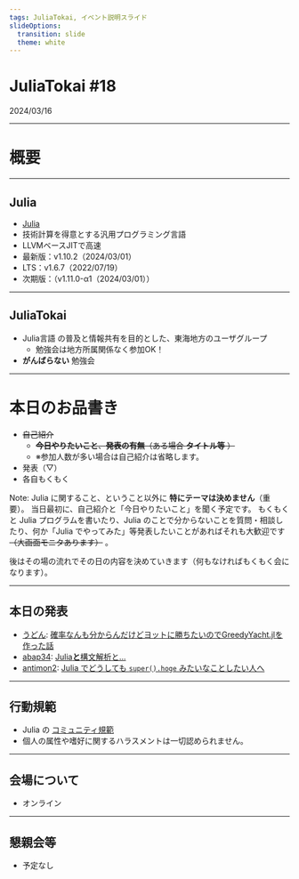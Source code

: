 ```yaml
---
tags: JuliaTokai, イベント説明スライド
slideOptions:
  transition: slide
  theme: white
---
```

JuliaTokai \#18
===


2024/03/16

---

# 概要

----

## Julia

+ [Julia](https://julialang.org)
+ 技術計算を得意とする汎用プログラミング言語
+ LLVMベースJITで高速
+ 最新版：v1.10.2（2024/03/01）
+ LTS：v1.6.7（2022/07/19）
+ 次期版：（v1.11.0-α1（2024/03/01））

----

## JuliaTokai

+ Julia言語 の普及と情報共有を目的とした、東海地方のユーザグループ
    + 勉強会は地方所属関係なく参加OK！
+ **がんばらない** 勉強会

---

# 本日のお品書き

+ ~~自己紹介~~
    + ~~**今日やりたいこと**、**発表の有無**（ある場合 **タイトル等** ）~~
    + ※参加人数が多い場合は自己紹介は省略します。
+ 発表（▽）
+ 各自もくもく

Note:
  Julia に関すること、ということ以外に **特にテーマは決めません**（重要）。
  当日最初に、自己紹介と「今日やりたいこと」を聞く予定です。
  もくもくと Julia プログラムを書いたり、Julia のことで分からないことを質問・相談したり、何か「Julia でやってみた」等発表したいことがあればそれも大歓迎です ~~（大画面モニタあります）~~ 。

後はその場の流れでその日の内容を決めていきます（何もなければもくもく会になります）。

----

## 本日の発表

+ [うどん](https://twitter.com/ku_taksn): [確率なんも分からんだけどヨットに勝ちたいのでGreedyYacht.jlを作った話]()
+ [abap34](https://twitter.com/abap34): [Julia**と**構文解析と...]()
+ [antimon2](https://twitter.com/antimon2): [Julia でどうしても `super().hoge` みたいなことしたい人へ](https://speakerdeck.com/antimon2/julia-dedousitemo-super-dot-hoge-mitainakotositairen-he-for-juliatokai-number-18)

---

## 行動規範

+ Julia の [コミュニティ規範](https://julialang.org/community/standards/)
+ 個人の属性や嗜好に関するハラスメントは一切認められません。

---

## 会場について

+ オンライン

<!--
+ 有限会社 来栖川電算 会議室（＋ラウンジ）
+ 名古屋市中区新栄1-29-23 アーバンドエル新栄2階
+ 電源・Wi-Fiあり
    + Guest Wi-Fi は壁にくっついている SSID/PASSWD を参照して下さい
+ 大画面モニタあり（50インチ/70インチ、HDMI接続）
-->

---

## 懇親会等

+ 予定なし

<!--
+ イベント後に有志で何か食べたい（未定）
    + 駅前のファミレス（ガスト）
    + 会場付近の飲食店（スシ□ー、ネパールカレー、焼き肉等）
-->
